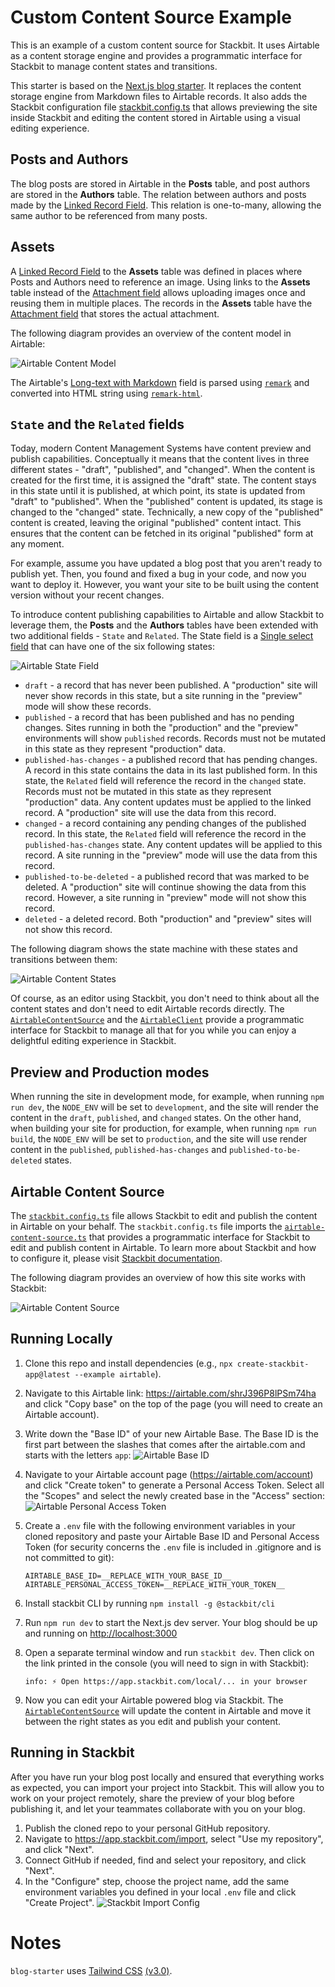 # Custom Content Source Example

This is an example of a custom content source for Stackbit. It uses Airtable as a content storage engine and provides a programmatic interface for Stackbit to manage content states and transitions.

This starter is based on the [Next.js blog starter](https://github.com/vercel/next.js/tree/canary/examples/blog-starter). It replaces the content storage engine from Markdown files to Airtable records. It also adds the Stackbit configuration file [stackbit.config.ts](https://docs.stackbit.com/reference/config) that allows previewing the site inside Stackbit and editing the content stored in Airtable using a visual editing experience.

## Posts and Authors

The blog posts are stored in Airtable in the **Posts** table, and post authors are stored in the **Authors** table. The relation between authors and posts made by the [Linked Record Field](https://support.airtable.com/docs/linked-record-field). This relation is one-to-many, allowing the same author to be referenced from many posts.

## Assets

A [Linked Record Field](https://support.airtable.com/docs/linked-record-field) to the **Assets** table was defined in places where Posts and Authors need to reference an image. Using links to the **Assets** table instead of the [Attachment field](https://support.airtable.com/docs/attachment-field) allows uploading images once and reusing them in multiple places. The records in the **Assets** table have the
[Attachment field](https://support.airtable.com/docs/attachment-field) that stores the actual attachment.

The following diagram provides an overview of the content model in Airtable:

![Airtable Content Model](./docs/airtable-content-model-example.png)

The Airtable's [Long-text with Markdown](https://support.airtable.com/docs/markdown-rich-text-output-in-the-api) field is parsed using [`remark`](https://github.com/remarkjs/remark) and converted into HTML string using [`remark-html`](https://github.com/remarkjs/remark-html).

## `State` and the `Related` fields

Today, modern Content Management Systems have content preview and publish capabilities. Conceptually it means that the content lives in three different states - "draft", "published", and "changed". When the content is created for the first time, it is assigned the "draft" state. The content stays in this state until it is published, at which point, its state is updated from "draft" to "published". When the "published" content is updated, its stage is changed to the "changed" state. Technically, a new copy of the "published" content is created, leaving the original "published" content intact. This ensures that the content can be fetched in its original "published" form at any moment.

For example, assume you have updated a blog post that you aren't ready to publish yet. Then, you found and fixed a bug in your code, and now you want to deploy it. However, you want your site to be built using the content version without your recent changes.

To introduce content publishing capabilities to Airtable and allow Stackbit to leverage them, the **Posts** and the **Authors** tables have been extended with two additional fields - `State` and `Related`. The State field is a [Single select field](https://support.airtable.com/docs/single-select-field) that can have one of the six following states:

![Airtable State Field](./docs/airtable-state-field.png)

- `draft` - a record that has never been published. A "production" site will never show records in this state, but a site running in the "preview" mode will show these records.
- `published` - a record that has been published and has no pending changes. Sites running in both the "production" and the "preview" environments will show `published` records. Records must not be mutated in this state as they represent "production" data.
- `published-has-changes` - a published record that has pending changes. A record in this state contains the data in its last published form. In this state, the `Related` field will reference the record in the `changed` state. Records must not be mutated in this state as they represent "production" data. Any content updates must be applied to the linked record. A "production" site will use the data from this record.
- `changed` - a record containing any pending changes of the published record. In this state, the `Related` field will reference the record in the `published-has-changes` state. Any content updates will be applied to this record. A site running in the "preview" mode will use the data from this record.
- `published-to-be-deleted` - a published record that was marked to be deleted. A "production" site will continue showing the data from this record. However, a site running in "preview" mode will not show this record.
- `deleted` - a deleted record. Both "production" and "preview" sites will not show this record.

The following diagram shows the state machine with these states and transitions between them:

![Airtable Content States](./docs/airtable-content-states.png)

Of course, as an editor using Stackbit, you don't need to think about all the content states and don't need to edit Airtable records directly. The [`AirtableContentSource`](./airtable-content-source/airtable-content-source.ts) and the [`AirtableClient`](./lib/airtable-client.ts) provide a programmatic interface for Stackbit to manage all that for you while you can enjoy a delightful editing experience in Stackbit.

## Preview and Production modes

When running the site in development mode, for example, when running `npm run dev`, the `NODE_ENV` will be set to `development`, and the site will render the content in the `draft`, `published`, and `changed` states. On the other hand, when building your site for production, for example, when running `npm run build`, the `NODE_ENV` will be set to `production`, and the site will use render content in the `published`, `published-has-changes` and `published-to-be-deleted` states.

## Airtable Content Source

The [`stackbit.config.ts`](./stackbit.config.ts) file allows Stackbit to edit and publish the content in Airtable on your behalf. The `stackbit.config.ts` file imports the [`airtable-content-source.ts`](./airtable-content-source/airtable-content-source.ts) that provides a programmatic interface for Stackbit to edit and publish content in Airtable. To learn more about Stackbit and how to configure it, please visit [Stackbit documentation](https://docs.stackbit.com/).

The following diagram provides an overview of how this site works with Stackbit:

![Airtable Content Source](./docs/stackbit-airtable.png)

## Running Locally

1. Clone this repo and install dependencies (e.g., `npx create-stackbit-app@latest --example airtable`).
2. Navigate to this Airtable link: https://airtable.com/shrJ396P8lPSm74ha and click "Copy base" on the top of the page (you will need to create an Airtable account).
3. Write down the "Base ID" of your new Airtable Base. The Base ID is the first part between the slashes that comes after the airtable.com and starts with the letters `app`:
   ![Airtable Base ID](./docs/airtable-id.png)
4. Navigate to your Airtable account page (https://airtable.com/account) and click "Create token" to generate a Personal Access Token. Select all the "Scopes" and select the newly created base in the "Access" section:
   ![Airtable Personal Access Token](./docs/airtable-personal-access-token-creation.png)
5. Create a `.env` file with the following environment variables in your cloned repository and paste your Airtable Base ID and Personal Access Token (for security concerns the `.env` file is included in .gitignore and is not committed to git):

   ```
   AIRTABLE_BASE_ID=__REPLACE_WITH_YOUR_BASE_ID__
   AIRTABLE_PERSONAL_ACCESS_TOKEN=__REPLACE_WITH_YOUR_TOKEN__
   ```

6. Install stackbit CLI by running `npm install -g @stackbit/cli`
7. Run `npm run dev` to start the Next.js dev server. Your blog should be up and running on [http://localhost:3000](http://localhost:3000)
8. Open a separate terminal window and run `stackbit dev`. Then click on the link printed in the console (you will need to sign in with Stackbit):

   ```
   info: ⚡ Open https://app.stackbit.com/local/... in your browser
   ```

9. Now you can edit your Airtable powered blog via Stackbit. The [`AirtableContentSource`](./airtable-content-source/airtable-content-source.ts) will update the content in Airtable and move it between the right states as you edit and publish your content.

## Running in Stackbit

After you have run your blog post locally and ensured that everything works as expected, you can import your project into Stackbit. This will allow you to work on your project remotely, share the preview of your blog before publishing it, and let your teammates collaborate with you on your blog.

1. Publish the cloned repo to your personal GitHub repository.
2. Navigate to https://app.stackbit.com/import, select "Use my repository", and click "Next".
3. Connect GitHub if needed, find and select your repository, and click "Next".
4. In the "Configure" step, choose the project name, add the same environment variables you defined in your local `.env` file and click "Create Project".
   ![Stackbit Import Config](./docs/stackbit-import-config.png)

# Notes

`blog-starter` uses [Tailwind CSS](https://tailwindcss.com) [(v3.0)](https://tailwindcss.com/blog/tailwindcss-v3).
